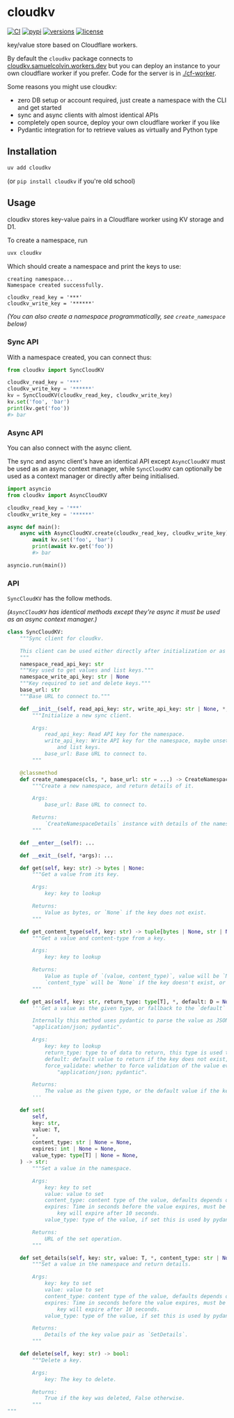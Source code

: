 # cloudkv

[![CI](https://github.com/samuelcolvin/cloudkv/actions/workflows/ci.yml/badge.svg)](https://github.com/samuelcolvin/cloudkv/actions?query=event%3Apush+branch%3Amain+workflow%3ACI)
[![pypi](https://img.shields.io/pypi/v/cloudkv.svg)](https://pypi.python.org/pypi/cloudkv)
[![versions](https://img.shields.io/pypi/pyversions/cloudkv.svg)](https://github.com/samuelcolvin/cloudkv)
[![license](https://img.shields.io/github/license/samuelcolvin/cloudkv.svg)](https://github.com/samuelcolvin/cloudkv/blob/main/LICENSE)

key/value store based on Cloudflare workers.

By default the `cloudkv` package connects to [cloudkv.samuelcolvin.workers.dev](https://cloudkv.samuelcolvin.workers.dev) but you can deploy an instance to your own cloudflare worker if you prefer. Code for the server is in [./cf-worker](https://github.com/samuelcolvin/cloudkv/tree/docs/cf-worker).

Some reasons you might use cloudkv:
* zero DB setup or account required, just create a namespace with the CLI and get started
* sync and async clients with almost identical APIs
* completely open source, deploy your own cloudflare worker if you like
* Pydantic integration for to retrieve values as virtually and Python type

## Installation

```bash
uv add cloudkv
```

(or `pip install cloudkv` if you're old school)

## Usage

cloudkv stores key-value pairs in a Cloudflare worker using KV storage and D1.

To create a namespace, run

```bash
uvx cloudkv
```

Which should create a namespace and print the keys to use:

```
creating namespace...
Namespace created successfully.

cloudkv_read_key = '***'
cloudkv_write_key = '******'
```

_(You can also create a namespace programmatically, see `create_namespace` below)_

### Sync API

With a namespace created, you can connect thus:

```py
from cloudkv import SyncCloudKV

cloudkv_read_key = '***'
cloudkv_write_key = '******'
kv = SyncCloudKV(cloudkv_read_key, cloudkv_write_key)
kv.set('foo', 'bar')
print(kv.get('foo'))
#> bar
```

### Async API

You can also connect with the async client.

The sync and async client's have an identical API except `AsyncCloudKV` must be used as an async context manager,
while `SyncCloudKV` can optionally be used as a context manager or directly after being initialised.

```py
import asyncio
from cloudkv import AsyncCloudKV

cloudkv_read_key = '***'
cloudkv_write_key = '******'

async def main():
    async with AsyncCloudKV.create(cloudkv_read_key, cloudkv_write_key) as kv:
        await kv.set('foo', 'bar')
        print(await kv.get('foo'))
        #> bar

asyncio.run(main())
```

### API

`SyncCloudKV` has the follow methods.

_(`AsyncCloudKV` has identical methods except they're async it must be used as an async context manager.)_

```py
class SyncCloudKV:
    """Sync client for cloudkv.

    This client can be used either directly after initialization or as a context manager.
    """
    namespace_read_api_key: str
    """Key used to get values and list keys."""
    namespace_write_api_key: str | None
    """Key required to set and delete keys."""
    base_url: str
    """Base URL to connect to."""

    def __init__(self, read_api_key: str, write_api_key: str | None, *, base_url: str = ...):
        """Initialize a new sync client.

        Args:
            read_api_key: Read API key for the namespace.
            write_api_key: Write API key for the namespace, maybe unset if you only have permission to read values
                and list keys.
            base_url: Base URL to connect to.
        """

    @classmethod
    def create_namespace(cls, *, base_url: str = ...) -> CreateNamespaceDetails:
        """Create a new namespace, and return details of it.

        Args:
            base_url: Base URL to connect to.

        Returns:
            `CreateNamespaceDetails` instance with details of the namespace.
        """

    def __enter__(self): ...

    def __exit__(self, *args): ...

    def get(self, key: str) -> bytes | None:
        """Get a value from its key.

        Args:
            key: key to lookup

        Returns:
            Value as bytes, or `None` if the key does not exist.
        """

    def get_content_type(self, key: str) -> tuple[bytes | None, str | None]:
        """Get a value and content-type from a key.

        Args:
            key: key to lookup

        Returns:
            Value as tuple of `(value, content_type)`, value will be `None` if the key does not exist,
            `content_type` will be `None` if the key doesn't exist, or no content-type is set on the key.
        """

    def get_as(self, key: str, return_type: type[T], *, default: D = None, force_validate: bool = False) -> T | D:
        '''Get a value as the given type, or fallback to the `default` value if the value does not exist.

        Internally this method uses pydantic to parse the value as JSON if it has the correct content-type,
        "application/json; pydantic".

        Args:
            key: key to lookup
            return_type: type to of data to return, this type is used to perform validation in the raw value.
            default: default value to return if the key does not exist, defaults to None
            force_validate: whether to force validation of the value even if the content-type of the value is not
                "application/json; pydantic".

        Returns:
            The value as the given type, or the default value if the key does not exist.
        '''

    def set(
        self,
        key: str,
        value: T,
        *,
        content_type: str | None = None,
        expires: int | None = None,
        value_type: type[T] | None = None,
    ) -> str:
        """Set a value in the namespace.

        Args:
            key: key to set
            value: value to set
            content_type: content type of the value, defaults depends on the value type
            expires: Time in seconds before the value expires, must be >60 seconds, defaults to `None` meaning the
                key will expire after 10 seconds.
            value_type: type of the value, if set this is used by pydantic to serialize the value

        Returns:
            URL of the set operation.
        """

    def set_details(self, key: str, value: T, *, content_type: str | None = None, expires: int | None = None, value_type: type[T] | None = None) -> SetDetails:
        """Set a value in the namespace and return details.

        Args:
            key: key to set
            value: value to set
            content_type: content type of the value, defaults depends on the value type
            expires: Time in seconds before the value expires, must be >60 seconds, defaults to `None` meaning the
                key will expire after 10 seconds.
            value_type: type of the value, if set this is used by pydantic to serialize the value

        Returns:
            Details of the key value pair as `SetDetails`.
        """

    def delete(self, key: str) -> bool:
        """Delete a key.

        Args:
            key: The key to delete.

        Returns:
            True if the key was deleted, False otherwise.
        """
"""
